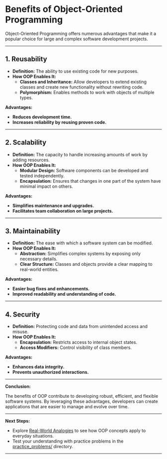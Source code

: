 # Benefits of Object-Oriented Programming

Object-Oriented Programming offers numerous advantages that make it a popular choice for large and complex software development projects.

---

## **1. Reusability**

- **Definition:** The ability to use existing code for new purposes.
- **How OOP Enables It:**
  - **Classes and Inheritance:** Allow developers to extend existing classes and create new functionality without rewriting code.
  - **Polymorphism:** Enables methods to work with objects of multiple types.

**Advantages:**

- **Reduces development time.**
- **Increases reliability by reusing proven code.**

---

## **2. Scalability**

- **Definition:** The capacity to handle increasing amounts of work by adding resources.
- **How OOP Enables It:**
  - **Modular Design:** Software components can be developed and tested independently.
  - **Encapsulation:** Ensures that changes in one part of the system have minimal impact on others.

**Advantages:**

- **Simplifies maintenance and upgrades.**
- **Facilitates team collaboration on large projects.**

---

## **3. Maintainability**

- **Definition:** The ease with which a software system can be modified.
- **How OOP Enables It:**
  - **Abstraction:** Simplifies complex systems by exposing only necessary details.
  - **Clear Structure:** Classes and objects provide a clear mapping to real-world entities.

**Advantages:**

- **Easier bug fixes and enhancements.**
- **Improved readability and understanding of code.**

---

## **4. Security**

- **Definition:** Protecting code and data from unintended access and misuse.
- **How OOP Enables It:**
  - **Encapsulation:** Restricts access to internal object states.
  - **Access Modifiers:** Control visibility of class members.

**Advantages:**

- **Enhances data integrity.**
- **Prevents unauthorized interactions.**

---

**Conclusion:**

The benefits of OOP contribute to developing robust, efficient, and flexible software systems. By leveraging these advantages, developers can create applications that are easier to manage and evolve over time.

---

**Next Steps:**

- Explore [Real-World Analogies](Analogies.md) to see how OOP concepts apply to everyday situations.
- Test your understanding with practice problems in the [practice_problems/](../practice_problems) directory.

---


